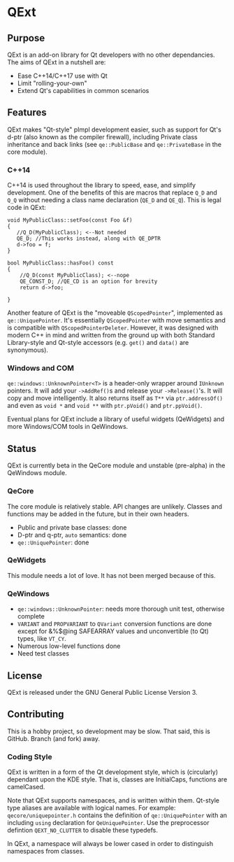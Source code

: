 # QExt
## Purpose
QExt is an add-on library for Qt developers with no other dependancies. The aims of QExt in a nutshell are:
 - Ease C++14/C++17 use with Qt
 - Limit "rolling-your-own"
 - Extend Qt's capabilities in common scenarios

## Features
QExt makes "Qt-style" pImpl development easier, such as support for Qt's d-ptr (also known as the compiler firewall), including Private class inheritance and back links (see `qe::PublicBase` and `qe::PrivateBase` in the core module).

### C++14
C++14 is used throughout the library to speed, ease, and simplify development. One of the benefits of this are macros that replace `Q_D` and `Q_Q` without needing a class name declaration (`QE_D` and `QE_Q`). This is legal code in QExt:

    void MyPublicClass::setFoo(const Foo &f)
    {
       //Q_D(MyPublicClass); <--Not needed
       QE_D; //This works instead, along with QE_DPTR
       d->foo = f;
    }
	
	bool MyPublicClass::hasFoo() const
	{
		//Q_D(const MyPublicClass); <--nope
		QE_CONST_D; //QE_CD is an option for brevity
		return d->foo;
	
	}

Another feature of QExt is the "moveable `QScopedPointer`", implemented as `qe::UniquePointer`. It's essentially `QScopedPointer` with move semantics and is compatible with `QScopedPointerDeleter`. However, it was designed with modern C++ in mind and written from the ground up with both Standard Library-style and Qt-style accessors (e.g. `get()` and `data()` are synonymous).

### Windows and COM
`qe::windows::UnknownPointer<T>` is a header-only wrapper around `IUnknown` pointers. It will add your `->AddRef()`s and release your `->Release()`'s. It will copy and move intelligently. It also returns itself as `T**` via `ptr.addressOf()` and even as `void *` and `void **` with `ptr.pVoid()` and `ptr.ppVoid()`.

Eventual plans for QExt include a library of useful widgets (QeWidgets) and more Windows/COM tools in QeWindows.

## Status
QExt is currently beta in the QeCore module and unstable (pre-alpha) in the QeWindows module.

### QeCore
The core module is relatively stable. API changes are unlikely. Classes and functions may be added in the future, but in their own headers.
- Public and private base classes: done
- D-ptr and q-ptr, `auto` semantics: done
- `qe::UniquePointer`: done

### QeWidgets
This module needs a lot of love. It has not been merged because of this.

### QeWindows
- `qe::windows::UnknownPointer`: needs more thorough unit test, otherwise complete
- `VARIANT` and `PROPVARIANT` to `QVariant` conversion functions are done except for &%$@ing SAFEARRAY values and unconvertible (to Qt) types, like `VT_CY`.
- Numerous low-level functions done
- Need test classes

## License
QExt is released under the GNU General Public License Version 3.

## Contributing
This is a hobby project, so development may be slow. That said, this is GitHub. Branch (and fork) away.

### Coding Style
QExt is written in a form of the Qt development style, which is (circularly) dependant upon the KDE style. That is, classes are InitialCaps, functions are camelCased. 

Note that QExt supports namespaces, and is written within them. Qt-style type aliases are available with logical names. For example: `qecore/uniquepointer.h` contains the definition of `qe::UniquePointer` with an including `using` declaration for `QeUniquePointer`. Use the preprocessor defintion `QEXT_NO_CLUTTER` to disable these typedefs.

In QExt, a namespace will always be lower cased in order to distinguish namespaces from classes.

